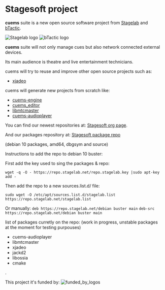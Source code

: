 # Stagesoft project

**cuems** suite is a new open source software project from [Stagelab](https://www.stagelab.net) and [bTactic](https://www.btactic.com).

![Stagelab logo]([https://www.stagelab.net/wp-content/uploads/2017/02/logo_stagelab_x80_gris.png](https://stagelab.coop/wp-content/uploads/2021/05/stagelabcoop_head.png)) ![bTactic logo](https://www.btactic.com/wp-content/uploads/2018/10/logo-btactic.png)

**cuems** suite will not only manage cues but also network connected external devices.

Its main audience is theatre and live entertainment technicians.

cuems will try to reuse and improve other open source projects such as:

* [xjadeo](https://github.com/stagesoft/xjadeo)

cuems will generate new projects from scratch like:

* [cuems-engine](https://github.com/stagesoft/cuems-engine)
* [cuems_editor](https://github.com/stagesoft/cuems_editor)
* [libmtcmaster](https://github.com/stagesoft/libmtcmaster)
* [cuems-audioplayer](https://github.com/stagesoft/cuems-audioplayer)

You can find our newest repositories at: [Stagesoft org page](https://github.com/stagesoft).

And our packages repository at: [Stagesoft package repo](https://repo.stagelab.net)

(debian 10 packages, amd64, dbgsym and source)

Instructions to add the repo to debian 10 buster:

First add the key used to sing the packages & repo:

`wget -q -O - https://repo.stagelab.net/repo.stagelab.key |sudo apt-key add -`

Then add the repo to a new sources.list.d/ file:

`sudo wget -O /etc/apt/sources.list.d/stagelab.list https://repo.stagelab.net/stagelab.list`

Or manually:
`deb https://repo.stagelab.net/debian buster main`
`deb-src https://repo.stagelab.net/debian buster main`

list of packages curretly on the repo: (work in progress, unstable packages at the moment for testing purpouses)
* cuems-audioplayer
* libmtcmaster
* xjadeo
* jackd2
* libossia
* cmake
 
 
.
 
 
 
This project it's funded by:
![funded_by_logos](https://dev.stagelab.net/logos/logos_finan.png)
